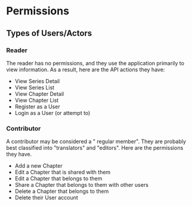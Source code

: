Permissions
===========

Types of Users/Actors
---------------------

### Reader ###

The reader has no permissions, and they use the application primarily to view information. As a result, here are the API actions they have:

* View Series Detail
* View Series List
* View Chapter Detail
* View Chapter List
* Register as a User
* Login as a User (or attempt to)

### Contributor ###

A contributor may be considered a " regular member". They are probably best classified into "translators" and "editors". Here are the permissions they have.

* Add a new Chapter
* Edit a Chapter that is shared with them
* Edit a Chapter that belongs to them
* Share a Chapter that belongs to them with other users
* Delete a Chapter that belongs to them
* Delete their User account




